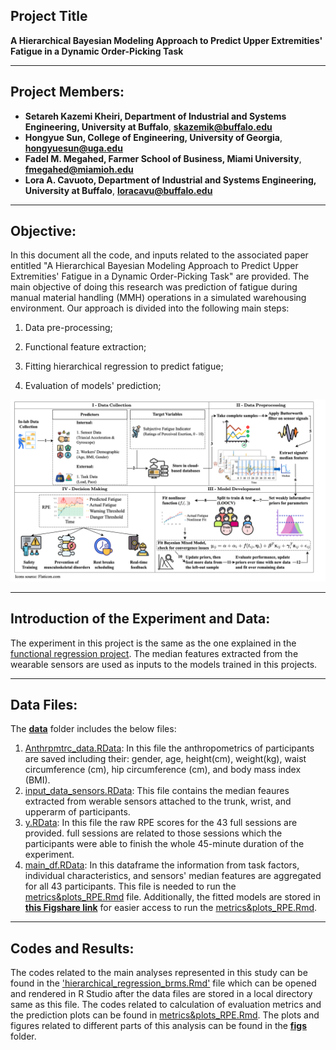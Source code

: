 ## Project Title

**A Hierarchical Bayesian Modeling Approach to Predict Upper Extremities' Fatigue in a Dynamic Order-Picking Task**

--- 

## Project Members:  
- **Setareh Kazemi Kheiri, Department of Industrial and Systems Engineering, University at Buffalo**, **skazemik@buffalo.edu**
- **Hongyue Sun, College of Engineering, University of Georgia**, **hongyuesun@uga.edu**
- **Fadel M. Megahed, Farmer School of Business, Miami University**, **fmegahed@miamioh.edu**
- **Lora A. Cavuoto, Department of Industrial and Systems Engineering, University at Buffalo**, **loracavu@buffalo.edu**

---
## Objective:

In this document all the code, and inputs related to the associated paper entitled "A Hierarchical Bayesian Modeling Approach to Predict Upper Extremities' Fatigue in a Dynamic Order-Picking Task" are provided. The main objective of doing this research was prediction of fatigue during manual material handling (MMH) operations in a simulated warehousing environment. Our approach is divided into the following main steps:

1.  Data pre-processing;

2.  Functional feature extraction;

3.  Fitting hierarchical regression to predict fatigue;

5.  Evaluation of models' prediction;


![Image of Framework](Bayesian%20Regression-Framework.png)


---
## Introduction of the Experiment and Data:
The experiment in this project is the same as the one explained in the [functional regression project](./functional_regression). 
The median features extracted from the wearable sensors are used as inputs to the models trained in this projects.

---
## Data Files: 

The [**data**](data) folder includes the below files:
   1. [Anthrpmtrc_data.RData](data/Anthrpomtrc_data.RData): In this file the anthropometrics of participants are saved including their: gender, age, height(cm), weight(kg), waist circumference (cm), hip circumference (cm), and body mass index (BMI).
   2. [input_data_sensors.RData](data/input_data_sensors.RData): This file contains the median feaures extracted from werable sensors attached to the trunk, wrist, and upperarm of participants.
   3. [y.RData](y.RData): In this file the raw RPE scores for the 43 full sessions are provided. full sessions are related to those sessions which the participants were able to finish the whole 45-minute duration of the experiment.
   4. [main_df.RData](main_df.RData): In this dataframe the information from task factors, individual characteristics, and sensors' median features are aggregated for all 43 participants. This file is needed to run the [metrics&plots_RPE.Rmd](metrics&plots_RPE.Rmd) file.
Additionally, the fitted models are stored in [**this Figshare link**](https://doi.org/10.6084/m9.figshare.28447265.v1) for easier access to run the [metrics&plots_RPE.Rmd](metrics&plots_RPE.Rmd). 
  
---
## Codes and Results: 

The codes related to the main analyses represented in this study can be found in the ['hierarchical_regression_brms.Rmd'](hierarchical_regression_brms.Rmd) file which can be opened and rendered in R Studio after the data files are stored in a local directory same as this file. The codes related to calculation of evaluation metrics and the prediction plots can be found in [metrics&plots_RPE.Rmd](metrics&plots_RPE.Rmd). The plots and figures related to different parts of this analysis can be found in the [**figs**](figs) folder.

